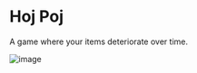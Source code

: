 # Hoj Poj

A game where your items deteriorate over time.

![image](https://github.com/user-attachments/assets/6250292e-20ab-4a3c-b488-e0fad9fb9c34)
